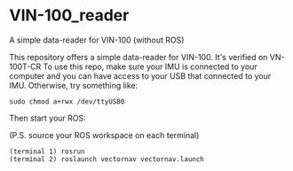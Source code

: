 # VIN-100_reader
A simple data-reader for VIN-100 (without ROS)

This repository offers a simple data-reader for VIN-100. It's verified on VN-100T-CR
To use this repo, make sure your IMU is connected to your computer and you can have access to your USB that connected to your IMU. Otherwise, try something like: 
```
sudo chmod a+rwx /dev/ttyUSB0
```
Then start your ROS:

(P.S. source your ROS workspace on each terminal)
```
(terminal 1) rosrun
(terminal 2) roslaunch vectornav vectornav.launch
```
